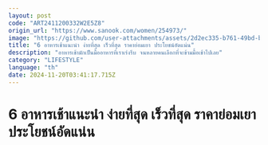 ```yaml
---
layout: post
code: "ART2411200332W2E5Z8"
origin_url: "https://www.sanook.com/women/254973/"
image: "https://github.com/user-attachments/assets/2d2ec335-b761-49bd-bdce-3f4a8f02082d"
title: "6 อาหารเช้าแนะนำ ง่ายที่สุด เร็วที่สุด ราคาย่อมเยา ประโยชน์อัดแน่น"
description: "อาหารเช้ามักเป็นมื้ออาหารที่เราเร่งรีบ จนหลายคนเลือกที่จะข้ามมื้อเช้าไปเลย"
category: "LIFESTYLE"
language: "th"
date: 2024-11-20T03:41:17.715Z
---
```


# 6 อาหารเช้าแนะนำ ง่ายที่สุด เร็วที่สุด ราคาย่อมเยา ประโยชน์อัดแน่น